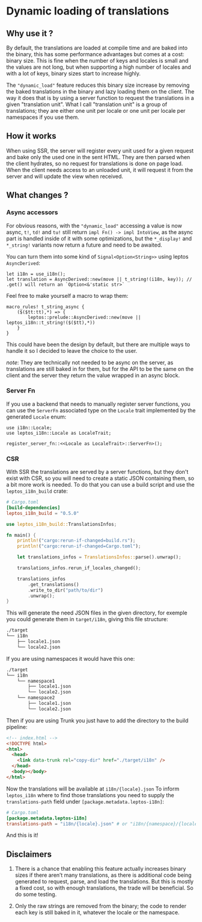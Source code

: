 # Dynamic loading of translations

## Why use it ?

By default, the translations are loaded at compile time and are baked into the binary,
this has some performance advantages but comes at a cost: binary size.
This is fine when the number of keys and locales is small and the values are not long,
but when supporting a high number of locales and with a lot of keys, binary sizes start to increase highly.

The `"dynamic_load"` feature reduces this binary size increase by removing the baked translations in the binary and lazy loading them on the client.
The way it does that is by using a server function to request the translations in a given "translation unit".
What I call "translation unit" is a group of translations; they are either one unit per locale or one unit per locale per namespaces if you use them.

## How it works

When using SSR, the server will register every unit used for a given request and bake only the used one in the sent HTML.
They are then parsed when the client hydrates, so no request for translations is done on page load.
When the client needs access to an unloaded unit, it will request it from the server and will update the view when received.

## What changes ?

### Async accessors

For obvious reasons, with the `"dynamic_load"` accessing a value is now async, `t!`, `td!` and `tu!` still return `impl Fn() -> impl IntoView`, as the async part is handled inside of it with some optimizations, but the `*_display!` and `*_string!` variants now return a future and need to be awaited.

You can turn them into some kind of `Signal<Option<String>>` using leptos `AsyncDerived`:

```rust,ignore
let i18n = use_i18n();
let translation = AsyncDerived::new(move || t_string!(i18n, key)); // .get() will return an `Option<&'static str>`
```

Feel free to make yourself a macro to wrap them:

```rust,ignore
macro_rules! t_string_async {
    ($($tt:tt),*) => {
        leptos::prelude::AsyncDerived::new(move || leptos_i18n::t_string!($($tt),*))
    }
}
```

This could have been the design by default, but there are multiple ways to handle it so I decided to leave the choice to the user.

_note_: They are technically not needed to be async on the server, as translations are still baked in for them,
but for the API to be the same on the client and the server they return the value wrapped in an async block.

### Server Fn

If you use a backend that needs to manually register server functions,
you can use the `ServerFn` associated type on the `Locale` trait implemented by the generated `Locale` enum:

```rust,ignore
use i18n::Locale;
use leptos_i18n::Locale as LocaleTrait;

register_server_fn::<<Locale as LocaleTrait>::ServerFn>();
```

### CSR

With SSR the translations are served by a server functions, but they don't exist with CSR, so you will need to create a static JSON containing them, so a bit more work is needed.
To do that you can use a build script and use the `leptos_i18n_build` crate:

```toml
# Cargo.toml
[build-dependencies]
leptos_i18n_build = "0.5.0"
```

```rust
use leptos_i18n_build::TranslationsInfos;

fn main() {
    println!("cargo:rerun-if-changed=build.rs");
    println!("cargo:rerun-if-changed=Cargo.toml");

    let translations_infos = TranslationsInfos::parse().unwrap();

    translations_infos.rerun_if_locales_changed();

    translations_infos
        .get_translations()
        .write_to_dir("path/to/dir")
        .unwrap();
}
```

This will generate the need JSON files in the given directory, for exemple you could generate them in `target/i18n`, giving this file structure:

```bash
./target
└── i18n
    ├── locale1.json
    └── locale2.json
```

If you are using namespaces it would have this one:

```bash
./target
└── i18n
    └── namespace1
        ├── locale1.json
        └── locale2.json
    └── namespace2
        ├── locale1.json
        └── locale2.json
```

Then if you are using Trunk you just have to add the directory to the build pipeline:

```html
<!-- index.html -->
<!DOCTYPE html>
<html>
  <head>
    <link data-trunk rel="copy-dir" href="./target/i18n" />
  </head>
  <body></body>
</html>
```

Now the translations will be available at `i18n/{locale}.json`
To inform `leptos_i18n` where to find those translations you need to supply the `translations-path` field under `[package.metadata.leptos-i18n]`:

```toml
# Cargo.toml
[package.metadata.leptos-i18n]
translations-path = "i18n/{locale}.json" # or "i18n/{namespace}/{locale}.json" when using namespaces
```

And this is it!

## Disclaimers

1.  There is a chance that enabling this feature actually increases binary sizes if there aren’t many translations,
    as there is additional code being generated to request, parse, and load the translations. But this is mostly a fixed cost,
    so with enough translations, the trade will be beneficial. So do some testing.

2.  Only the raw strings are removed from the binary; the code to render each key is still baked in it, whatever the locale or the namespace.
